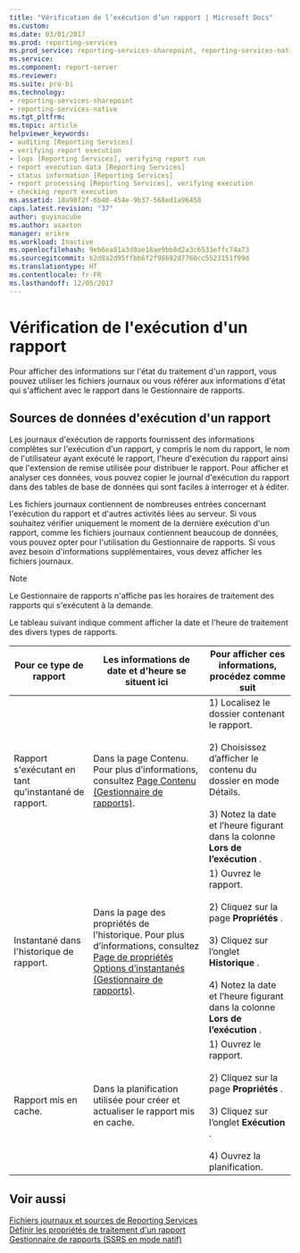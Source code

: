 ```yaml
---
title: "Vérification de l’exécution d’un rapport | Microsoft Docs"
ms.custom: 
ms.date: 03/01/2017
ms.prod: reporting-services
ms.prod_service: reporting-services-sharepoint, reporting-services-native
ms.service: 
ms.component: report-server
ms.reviewer: 
ms.suite: pro-bi
ms.technology:
- reporting-services-sharepoint
- reporting-services-native
ms.tgt_pltfrm: 
ms.topic: article
helpviewer_keywords:
- auditing [Reporting Services]
- verifying report execution
- logs [Reporting Services], verifying report run
- report execution data [Reporting Services]
- status information [Reporting Services]
- report processing [Reporting Services], verifying execution
- checking report execution
ms.assetid: 18a98f2f-6b40-454e-9b37-568ed1a96458
caps.latest.revision: "37"
author: guyinacube
ms.author: asaxton
manager: erikre
ms.workload: Inactive
ms.openlocfilehash: 9eb6ea81a3d0ae18ae9bb8d2a3c6533effc74a73
ms.sourcegitcommit: b2d8a2d95ffbb6f2f98692d7760cc5523151f99d
ms.translationtype: HT
ms.contentlocale: fr-FR
ms.lasthandoff: 12/05/2017
---
```

# <a name="verifying-a-report-run"></a>Vérification de l'exécution d'un rapport
  Pour afficher des informations sur l'état du traitement d'un rapport, vous pouvez utiliser les fichiers journaux ou vous référer aux informations d'état qui s'affichent avec le rapport dans le Gestionnaire de rapports.  
  
## <a name="sources-of-report-execution-data"></a>Sources de données d'exécution d'un rapport  
 Les journaux d'exécution de rapports fournissent des informations complètes sur l'exécution d'un rapport, y compris le nom du rapport, le nom de l'utilisateur ayant exécuté le rapport, l'heure d'exécution du rapport ainsi que l'extension de remise utilisée pour distribuer le rapport. Pour afficher et analyser ces données, vous pouvez copier le journal d'exécution du rapport dans des tables de base de données qui sont faciles à interroger et à éditer.  
  
 Les fichiers journaux contiennent de nombreuses entrées concernant l'exécution du rapport et d'autres activités liées au serveur. Si vous souhaitez vérifier uniquement le moment de la dernière exécution d'un rapport, comme les fichiers journaux contiennent beaucoup de données, vous pouvez opter pour l'utilisation du Gestionnaire de rapports. Si vous avez besoin d'informations supplémentaires, vous devez afficher les fichiers journaux.  
  
> [!NOTE]  
>  Le Gestionnaire de rapports n'affiche pas les horaires de traitement des rapports qui s'exécutent à la demande.  
  
 Le tableau suivant indique comment afficher la date et l'heure de traitement des divers types de rapports.  
  
|Pour ce type de rapport|Les informations de date et d'heure se situent ici|Pour afficher ces informations, procédez comme suit|  
|-----------------------------|-----------------------------------------------|-----------------------------------------------|  
|Rapport s'exécutant en tant qu'instantané de rapport.|Dans la page Contenu. Pour plus d’informations, consultez [Page Contenu &#40;Gestionnaire de rapports&#41;](http://msdn.microsoft.com/library/6b16869b-158a-4934-9c85-bee934b35378).|1) Localisez le dossier contenant le rapport.<br /><br /> 2) Choisissez d’afficher le contenu du dossier en mode Détails.<br /><br /> 3) Notez la date et l’heure figurant dans la colonne **Lors de l’exécution** .|  
|Instantané dans l'historique de rapport.|Dans la page des propriétés de l'historique. Pour plus d’informations, consultez [Page de propriétés Options d’instantanés &#40;Gestionnaire de rapports&#41;](http://msdn.microsoft.com/library/f6641f59-5267-4f57-8957-63b93d1a9679).|1) Ouvrez le rapport.<br /><br /> 2) Cliquez sur la page **Propriétés** .<br /><br /> 3) Cliquez sur l’onglet **Historique** .<br /><br /> 4) Notez la date et l’heure figurant dans la colonne **Lors de l’exécution** .|  
|Rapport mis en cache.|Dans la planification utilisée pour créer et actualiser le rapport mis en cache.|1) Ouvrez le rapport.<br /><br /> 2) Cliquez sur la page **Propriétés** .<br /><br /> 3) Cliquez sur l’onglet **Exécution** .<br /><br /> 4) Ouvrez la planification.|  
  
## <a name="see-also"></a>Voir aussi  
 [Fichiers journaux et sources de Reporting Services](../../reporting-services/report-server/reporting-services-log-files-and-sources.md)   
 [Définir les propriétés de traitement d'un rapport](../../reporting-services/report-server/set-report-processing-properties.md)   
 [Gestionnaire de rapports &#40;SSRS en mode natif&#41;](http://msdn.microsoft.com/library/80949f9d-58f5-48e3-9342-9e9bf4e57896)  
  
  
